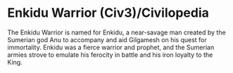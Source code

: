 # Enkidu Warrior (Civ3)/Civilopedia

The Enkidu Warrior is named for Enkidu, a near-savage man created by the Sumerian god Anu to accompany and aid Gilgamesh on his quest for immortality. Enkidu was a fierce warrior and prophet, and the Sumerian armies strove to emulate his ferocity in battle and his iron loyalty to the King.